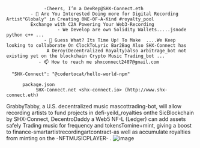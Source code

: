                   -Cheers, I’m a DevRep@SHX-Connect.eth
             - 👀 Are You Interested Doing more for Digital Recording Artist"Globaly" in Creating 0NE-0F-A-Kind #royalty_pool
             Exchange with C2A Powering Your Web3-Recording
                       - We Develop are own Solidity Wallets.....jsnode python c++ ...
                  - 💞️ Guess What? Its Time Up! To Make  ....We Keep looking to collaborate On ClockToLyric Bar2Bag Also SHX-Connect has
                   A Deroy(Decentralized Royalty)also arbitrage_bot not existing yet on the blockchain Crypto Music Trading_bot ...
                - 📫 How to reach me shxconnect2407@gmail.com

<!---
Shx-connect/SHX-Connect.eth is a ✨ special music cryptotrading bot ✨ 
repository valuation is `README.md` (trading bot) appears on SHX-Connect grabbytabby GitHub profile.
You can click the Preview link to take a look at your changes.
--->
      "SHX-Connect": "@codertocat/hello-world-npm"

          package.json
               SHX-Connect.net <shx-connect.io> (http://www.shx-connect.eth)
               
               
               
               
GrabbyTabby, a U.S. decentralized music mascottrading-bot, will allow recording artists
to fund projects in defi-yeild_royalties onthe SicBlockchain by SHX-Connect, 
DecentroDaddy a Web5 NF-L (Ledger) can add assets safely Trading music for
frequency and tokensTomine+mint, giving a boost to finance-smartartistrecordingartcontract-as
well as accumulate royalties from minting on the -NFTMUSICPLAYER-
.
![image](https://user-images.githubusercontent.com/100648556/173249848-a7058e34-ef3b-4677-a65f-4c0865b75edc.png)
